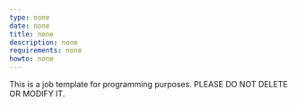 ```yaml
---
type: none
date: none
title: none
description: none
requirements: none
howto: none
---
```


This is a job template for programming purposes. PLEASE DO NOT DELETE OR MODIFY IT.

